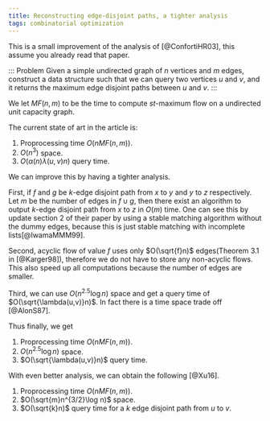 ```yaml
---
title: Reconstructing edge-disjoint paths, a tighter analysis
tags: combinatorial optimization
---
```


This is a small improvement of the analysis of [@ConfortiHR03], this assume you already read that paper.

::: Problem
  Given a simple undirected graph of $n$ vertices and $m$ edges, construct a data structure such that we can query two vertices $u$ and $v$, and it returns the maximum edge disjoint paths between $u$ and $v$.
:::

We let $MF(n,m)$ to be the time to compute $st$-maximum flow on a undirected unit capacity graph.

The current state of art in the article is:

1. Proprocessing time $O(nMF(n,m))$.
2. $O(n^3)$ space.
3. $O(\alpha(n)\lambda(u,v)n)$ query time.

We can improve this by having a tighter analysis.

First, if $f$ and $g$ be $k$-edge disjoint path from $x$ to $y$ and $y$ to $z$ respectively. Let $m$ be the number of edges in $f\cup g$, then there exist an algorithm to output $k$-edge disjoint path from $x$ to $z$ in $O(m)$ time. One can see this by update section $2$ of their paper by using a stable matching algorithm without the dummy edges, because this is just stable matching with incomplete lists[@IwamaMMM99]. 

Second, acyclic flow of value $f$ uses only $O(\sqrt{f}n)$ edges(Theorem 3.1 in [@Karger98]), therefore we do not have to store any non-acyclic flows. This also speed up all computations because the number of edges are smaller.

Third, we can use $O(n^{2.5}\log n)$ space and get a query time of $O(\sqrt{\lambda(u,v)}n)$. In fact there is a time space trade off [@AlonS87].

Thus finally, we get

1. Proprocessing time $O(nMF(n,m))$.
2. $O(n^{2.5}\log n)$ space.
3. $O(\sqrt{\lambda(u,v)}n)$ query time.

With even better analysis, we can obtain the following [@Xu16].

1. Proprocessing time $O(nMF(n,m))$.
2. $O(\sqrt{m}n^{3/2}\log n)$ space.
3. $O(\sqrt{k}n)$ query time for a $k$ edge disjoint path from $u$ to $v$.
